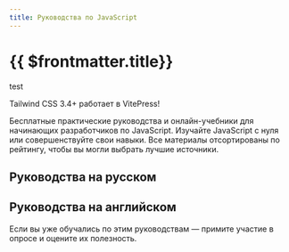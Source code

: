 ```yaml
---
title: Руководства по JavaScript
---
```


# {{ $frontmatter.title}}

<p class="text-orange-500">test</p>

<div class="p-4 bg-blue-100 dark:bg-blue-900 text-blue-800 dark:text-blue-200 rounded-lg">
  Tailwind CSS 3.4+ работает в VitePress!
</div>

Бесплатные практические руководства и онлайн-учебники для начинающих разработчиков по JavaScript. Изучайте JavaScript с нуля или совершенствуйте свои навыки. Все материалы отсортированы по рейтингу, чтобы вы могли выбрать лучшие источники.

## Руководства на русском

## Руководства на английском

Если вы уже обучались по этим руководствам — примите участие в опросе и оцените их полезность.